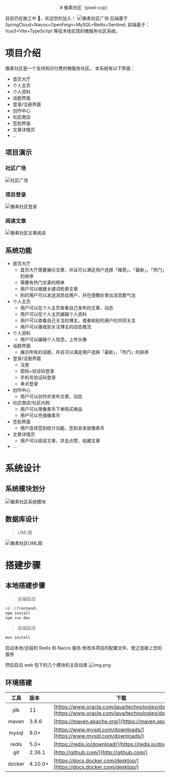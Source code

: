 <div align=center>
    # 像素社区（pixel-ccp）
</div>

目前仍在施工中 🚧，欢迎您的加入！
![像素社区广场](resources/像素社区广场.png)
后端基于 SpringCloud+Nacos+OpenFeign+MySQL+Redis+Sentinel; 前端基于：Vue3+Vite+TypeScript 等技术栈实现的微服务社区系统。


# 项目介绍
像素社区是一个支持知识付费的微服务社区。
本系统有以下界面：

- 首页大厅
- 个人主页
- 个人资料
- 话题界面
- 登录/注册界面
- 创作中心
- 社区商店
- 签到界面
- 文章详情页
- ...

## 项目演示
### 社区广场
![社区广场](resources/像素社区广场.png)

### 项目登录
![像素社区登录](resources/像素社区登录.png)

### 阅读文章
![像素社区文章阅读](resources/像素社区文章详情.png)

## 系统功能

- 首页大厅
    - 首页大厅需要展示文章，并且可以满足用户选择「推荐」，「最新」，「热门」的排序
    - 需要有热门文章的榜单
    - 用户可以根据关键词检索文章
    - 别的用户可以发送消息给用户，并在提醒处冒出消息数气泡
- 个人主页
    - 用户可以在个人主页查看自己发布的文章，动态
    - 用户可以在个人主页编辑个人资料
    - 用户可以查看自己关注的博主，或者和别的用户的共同关注
    - 用户可以接收到关注博主的动态推流
- 个人资料
    - 用户可以编辑个人信息，上传头像
- 话题界面
    - 展示所有的话题，并且可以满足用户选择「最新」，「热门」的排序
- 登录/注册界面
    - 注册
    - 密码+验证码登录
    - 手机号验证码登录
    - 单点登录
- 创作中心
    - 用户可以创作并发布文章，动态
- 社区商店/社区内购
    - 用户可以用像素币下单购买商品
    - 用户可以充值像素币
- 签到界面
    - 用户连续签到统计功能，签到会发放像素币
- 文章详情页
    - 用户可以阅读文章，并且点赞，收藏文章
- ...
  
# 系统设计
## 系统模块划分
![像素社区系统模块](resources/像素社区系统模块.png)

## 数据库设计
> UML图

![像素社区UML图](resources/像素社区UML图.png)

# 搭建步骤
## 本地搭建步骤
>前端启动

```bash
cd .\frontend\
npm install
npm run dev
```

> 后端启动

```bash
mvn install
```
启动本地/远程的 Redis 和 Nacos 服务
修改本项目的配置文件，使之连接上您的服务

然后启动 web 包下的几个模块的主启动类
![img.png](resources/像素社区后端启动.png)

## 环境搭建
|     工具      | 版本      | 下载                                                                                                                 |
|:-------------:|:--------|----------------------------------------------------------------------------------------------------------------------|
|      jdk      | 11      | [https://www.oracle.com/java/technologies/downloads/](https://www.oracle.com/java/technologies/downloads/) |
|     maven     | 3.8.6   | [https://maven.apache.org/](https://maven.apache.org/)                                                               |
|     mysql     | 8.0+    | [https://www.mysql.com/downloads/](https://www.mysql.com/downloads/)                                                 |
|     redis     | 5.0+    | [https://redis.io/download/](https://redis.io/download/)                                                             |
|      git      | 2.36.1  | [http://github.com/](http://github.com/)                                                                             |
|    docker     | 4.10.0+ | [https://docs.docker.com/desktop/](https://docs.docker.com/desktop/)                                                 |
